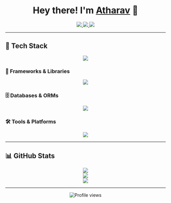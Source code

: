 <h1 align="center">Hey there! I'm <a href="https://atharav.vercel.app/" target="_blank">Atharav</a> 👋</h1>

<p align="center">
  <a href="https://linkedin.com/in/darshanb05" target="_blank">
    <img src="https://skillicons.dev/icons?i=linkedin" />
  </a>
  <a href="https://instagram.com/atharav._.pujari" target="_blank">
    <img src="https://skillicons.dev/icons?i=instagram" />
  </a>
  <a href="https://discord.com/users/1073627660435079269" target="_blank">
    <img src="https://skillicons.dev/icons?i=discord" />
  </a>
</p>

---

## 🧠 Tech Stack

<p align="center">
  <img src="https://skillicons.dev/icons?i=js,ts,python,html,css,c" />
</p>

### 🧩 Frameworks & Libraries
<p align="center">
  <img src="https://skillicons.dev/icons?i=nextjs,react,tailwind,nodejs,express,flask" />
</p>

### 🗄️ Databases & ORMs
<p align="center">
  <img src="https://skillicons.dev/icons?i=mongodb,mysql,postgres,sqlite" />
</p>

### 🛠️ Tools & Platforms
<p align="center">
  <img src="https://skillicons.dev/icons?i=vscode,figma,ps,linux,vercel,netlify,arduino,git" />
</p>

---

## 📊 GitHub Stats

<p align="center">
  <img src="https://github-readme-stats.vercel.app/api?username=AtharavPujari&theme=tokyonight&hide_border=true&show_icons=true" />
  <br />
  <img src="https://nirzak-streak-stats.vercel.app/?user=AtharavPujari&theme=tokyonight&hide_border=true" />
  <br />
  <img src="https://github-readme-stats.vercel.app/api/top-langs/?username=AtharavPujari&layout=compact&theme=tokyonight&hide_border=true" />
</p>

---

<p align="center">
  <img src="https://komarev.com/ghpvc/?username=AtharavPujari&style=flat-square&color=blue" alt="Profile views" />
</p>
